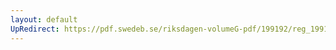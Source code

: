 ```yaml
---
layout: default
UpRedirect: https://pdf.swedeb.se/riksdagen-volumeG-pdf/199192/reg_199192/reg_199192_1061.pdf
---
```

